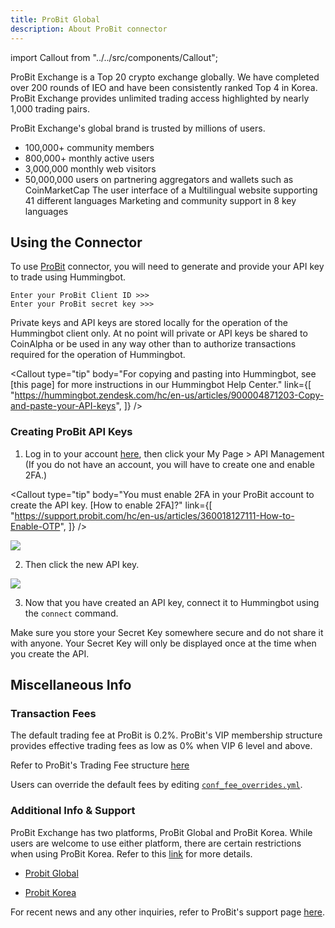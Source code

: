 ```yaml
---
title: ProBit Global
description: About ProBit connector
---
```


import Callout from "../../src/components/Callout";

ProBit Exchange is a Top 20 crypto exchange globally. We have completed over 200 rounds of IEO and have been consistently ranked Top 4 in Korea. ProBit Exchange provides unlimited trading access highlighted by nearly 1,000 trading pairs.

ProBit Exchange's global brand is trusted by millions of users.

- 100,000+ community members
- 800,000+ monthly active users
- 3,000,000 monthly web visitors
- 50,000,000 users on partnering aggregators and wallets such as CoinMarketCap
  The user interface of a Multilingual website supporting 41 different languages
  Marketing and community support in 8 key languages

## Using the Connector

To use [ProBit](https://www.probit.com/) connector, you will need to generate and provide your API key to trade using Hummingbot.

```
Enter your ProBit Client ID >>>
Enter your ProBit secret key >>>
```

Private keys and API keys are stored locally for the operation of the Hummingbot client only. At no point will private or API keys be shared to CoinAlpha or be used in any way other than to authorize transactions required for the operation of Hummingbot.

<Callout
  type="tip"
  body="For copying and pasting into Hummingbot, see [this page] for more instructions in our Hummingbot Help Center."
  link={[
    "https://hummingbot.zendesk.com/hc/en-us/articles/900004871203-Copy-and-paste-your-API-keys",
  ]}
/>

### Creating ProBit API Keys

1. Log in to your account [here](https://www.probit.com/login?locale=en-us&url=/exclusive), then click your My Page > API Management (If you do not have an account, you will have to create one and enable 2FA.)

<Callout
  type="tip"
  body="You must enable 2FA in your ProBit account to create the API key. [How to enable 2FA]?"
  link={[
    "https://support.probit.com/hc/en-us/articles/360018127111-How-to-Enable-OTP",
  ]}
/>

![](/assets/img/probit.png)

2. Then click the new API key.

![](/assets/img/new-api.png)

<Callout
  type="note"
  body="To use ProBit Korea, you will need to complete the Korea KYC verification process. Generally, this requires you to be a Korean resident."
/>

3. Now that you have created an API key, connect it to Hummingbot using the `connect` command.

Make sure you store your Secret Key somewhere secure and do not share it with anyone. Your Secret Key will only be displayed once at the time when you create the API.

<Callout
  type="warning"
  body="If you lose your Secret Key, you can delete the API and create a new one. However, it will be impossible to reuse the same API."
/>

## Miscellaneous Info

### Transaction Fees

The default trading fee at ProBit is 0.2%. ProBit's VIP membership structure provides effective trading fees as low as 0% when VIP 6 level and above.

Refer to ProBit's Trading Fee structure [here](https://support.probit.com/hc/en-us/articles/360017844972-Trading-Fee-Structure-at-ProBit#:~:text=Trading%20Fees,gives%20enhanced%20bonuses%20as%20well.)

Users can override the default fees by editing [`conf_fee_overrides.yml`](/operation/override-fees/).

### Additional Info & Support

ProBit Exchange has two platforms, ProBit Global and ProBit Korea. While users are welcome to use either platform, there are certain restrictions when using ProBit Korea. Refer to this [link](https://support.probit.com/hc/en-us/articles/900000921023-What-is-the-Difference-Between-ProBit-Global-ProBit-Korea) for more details.

- [Probit Global](https://www.probit.com)

- [Probit Korea](https://www.probit.kr)

For recent news and any other inquiries, refer to ProBit's support page [here](https://support.probit.com/hc/en-us).
